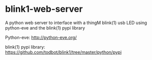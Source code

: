 # blink1-web-server
A python web server to interface with a thingM blink(1) usb LED using python-eve and the blink(1) pypi library

Python-eve: http://python-eve.org/ 

blink(1) pypi library: https://github.com/todbot/blink1/tree/master/python/pypi
